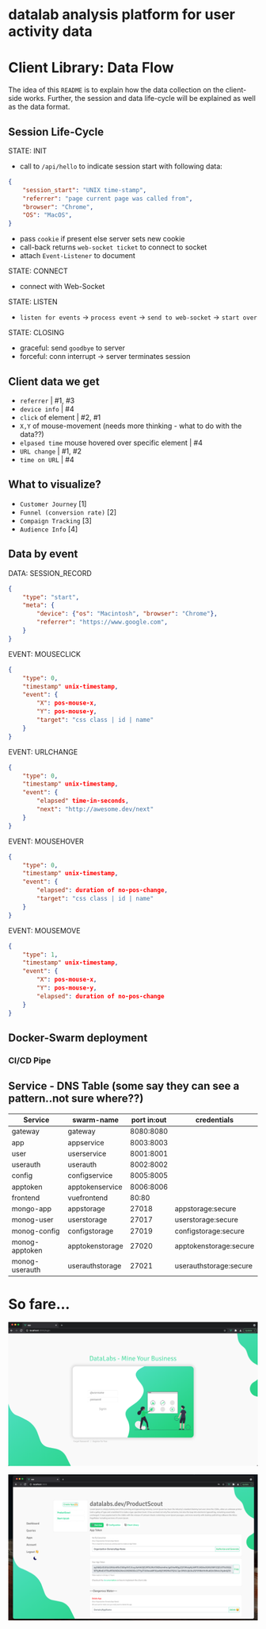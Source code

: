 # datalab analysis platform for user activity data


# Client Library: Data Flow
The idea of this `README` is to explain how the data collection on the client-side works. Further, the session and data life-cycle will be explained as well as the data format.

## Session Life-Cycle

STATE: INIT <br>
- call to `/api/hello` to indicate session start with following data:
``` json
{   
    "session_start": "UNIX time-stamp",
    "referrer": "page current page was called from",
    "browser": "Chrome",
    "OS": "MacOS",
}
```
- pass `cookie` if present else server sets new cookie
- call-back returns `web-socket ticket` to connect to socket
- attach `Event-Listener` to document

STATE: CONNECT <br>
- connect with Web-Socket

STATE: LISTEN <br>
- `listen for events` -> `process event` -> `send to web-socket` -> `start over`

STATE: CLOSING <br>
- graceful: send `goodbye` to server
- forceful: conn interrupt -> server terminates session

## Client data we get
- `referrer` | #1, #3
- `device info` | #4
- `click` of element | #2, #1
- `X,Y` of mouse-movement (needs more thinking - what to do with the data??)
- `elpased time` mouse hovered over specific element | #4
- `URL change` | #1, #2
- `time on URL` | #4

## What to visualize?
- `Customer Journey` [1]
- `Funnel (conversion rate)` [2]
- `Compaign Tracking` [3]
- `Audience Info` [4]


## Data by event

DATA: SESSION_RECORD<br>
```json
{
    "type": "start",
    "meta": {
        "device": {"os": "Macintosh", "browser": "Chrome"},
        "referrer": "https://www.google.com",
    }
}
```
EVENT: MOUSECLICK<br>
```json
{
    "type": 0,
    "timestamp" unix-timestamp,
    "event": {
        "X": pos-mouse-x,
        "Y": pos-mouse-y,
        "target": "css class | id | name"
    }
}
```
EVENT: URLCHANGE<br>
```json
{
    "type": 0,
    "timestamp" unix-timestamp,
    "event": {
        "elapsed" time-in-seconds,
        "next": "http://awesome.dev/next"
    }
}
```
EVENT: MOUSEHOVER<br>
```json
{
    "type": 0,
    "timestamp" unix-timestamp,
    "event": {
        "elapsed": duration of no-pos-change,
        "target": "css class | id | name"
    }
}
```
EVENT: MOUSEMOVE<br>
```json
{
    "type": 1,
    "timestamp" unix-timestamp,
    "event": {
        "X": pos-mouse-x,
        "Y": pos-mouse-y,
        "elapsed": duration of no-pos-change
    }
}
```

## Docker-Swarm deployment
### CI/CD Pipe
<!-- The swarm lives on a Raspberry-PI4 (linux/arm64) consisting out of one node.
Each service (api,app,user,token,frontend) have their own `Makefile` with the `deploy` target. `make deploy` cross-compilies the executable for `linux/arm64` and builds a docker image also with cross-compilation for `linux/arm64`. Docker cross-compilation is achieved with the `docker buildx build` tool from docker which allows to build images on your local machine for a different OS/Arch. After the build `deploy` pushes the image to the `datalab-registry.dev:5000/<image-name>:<git-commit-hash>` which lives within the `swarm`. From their services can pull the latest images. -->



## Service - DNS Table (some say they can see a pattern..not sure where??)
| Service         | swarm-name        | port in:out | credentials            |
|-----------------|-------------------|-------------|------------------------|
| gateway         | gateway           | 8080:8080   |                        |
| app             | appservice        | 8003:8003   |                        |
| user            | userservice       | 8001:8001   |                        |
| userauth        | userauth          | 8002:8002   |                        |
| config          | configservice     | 8005:8005   |                        |
| apptoken        | apptokenservice   | 8006:8006   |                        |
| frontend        | vuefrontend       | 80:80       |                        |
| mongo-app       | appstorage        | 27018       | appstorage:secure      |
| monog-user      | userstorage       | 27017       | userstorage:secure     |
| monog-config    | configstorage     | 27019       | configstorage:secure   |
| monog-apptoken  | apptokenstorage   | 27020       | apptokenstorage:secure |
| monog-userauth  | userauthstorage   | 27021       | userauthstorage:secure |



# So fare...
 
![](git-resources/demo_img_1.png)

![](git-resources/demo_img_2.png)
